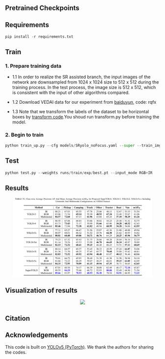 ## Pretrained Checkpoints

## Requirements

```python
pip install -r requirements.txt
```

## Train

### 1. Prepare training data 

- 1.1 In order to realize the SR assisted branch, the input images of the network are downsampled from 1024 x 1024 size to 512 x 512 during the training process. In the test process, the image size is 512 x 512, which is consistent with the input of other algorithms compared.

- 1.2 Download VEDAI data for our experiment from [baiduyun](https://pan.baidu.com/s/1C9yfcYfCaBb6vNtGSkjHFA), code: rqfx

- 1.3 Note that we transform the labels of the dataset to be horizontal boxes by [transform code](data/transform.py).You shoud run transform.py before training the model.

### 2. Begin to train

```python
python train_up.py --cfg models/SRyolo_noFocus.yaml --super --train_img_size 1024 --hr_input --data data/SRvedai.yaml --ch 4
```

## Test

```python
python test.py --weights runs/train/exp/best.pt --input_mode RGB+IR 
```

## Results

<p align="center"> <img src="Fig/result.png" width="90%"> </p>

## Visualization of results

<p align="center"> <img src="Fig/results.png" width="90%"> </p>


## Citation


## Acknowledgements
This code is built on [YOLOv5 (PyTorch)](https://github.com/ultralytics/yolov5). We thank the authors for sharing the codes.

